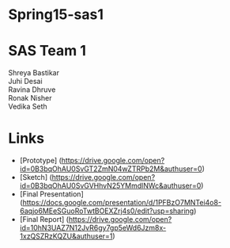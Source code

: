 # Spring15-sas1

# SAS Team 1
Shreya Bastikar  
Juhi Desai  
Ravina Dhruve  
Ronak Nisher  
Vedika Seth  

# Links  

- [Prototype] (https://drive.google.com/open?id=0B3bqOhAU0SvGT2ZmN04wZTRPb2M&authuser=0)  
- [Sketch] (https://drive.google.com/open?id=0B3bqOhAU0SvGVHhvN25YMmdlNWc&authuser=0)  
- [Final Presentation] (https://docs.google.com/presentation/d/1PFBzO7MNTei4o8-6aqjo6MEeSGuoRoTwtBOEXZrj4s0/edit?usp=sharing)  
- [Final Report] (https://drive.google.com/open?id=10hN3UAZ7N12JvR6gy7gp5eWd6Jzm8x-1xzQSZRzKQZU&authuser=1)  
